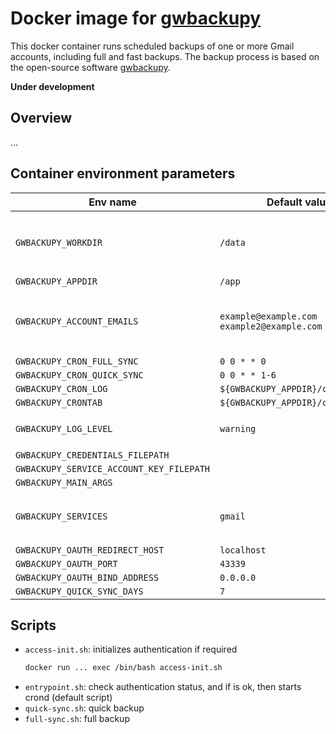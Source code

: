 # Docker image for [gwbackupy](https://github.com/smartondev/gwbackupy)

This docker container runs scheduled backups of one or more Gmail accounts, including full and fast backups.
The backup process is based on the open-source software [gwbackupy](https://github.com/smartondev/gwbackupy).

**Under development**

## Overview

...

## Container environment parameters

| Env name                                 | Default value                              | Description                                    |
|------------------------------------------|--------------------------------------------|------------------------------------------------|
| `GWBACKUPY_WORKDIR`                      | `/data`                                    | Data directory, see more `--workdir` parameter |
| `GWBACKUPY_APPDIR`                       | `/app`                                     |                                                |
| `GWBACKUPY_ACCOUNT_EMAILS`               | `example@example.com example2@example.com` | Email accounts, space separated list           |
| `GWBACKUPY_CRON_FULL_SYNC`               | `0 0 * * 0`                                |                                                |
| `GWBACKUPY_CRON_QUICK_SYNC`              | `0 0 * * 1-6`                              |                                                |
| `GWBACKUPY_CRON_LOG`                     | `${GWBACKUPY_APPDIR}/crontab.log`          |                                                |
| `GWBACKUPY_CRONTAB`                      | `${GWBACKUPY_APPDIR}/crontab`              |                                                |
| `GWBACKUPY_LOG_LEVEL`                    | `warning`                                  | see more `--log-level` parameter               |
| `GWBACKUPY_CREDENTIALS_FILEPATH`         | ` `                                        |                                                |
| `GWBACKUPY_SERVICE_ACCOUNT_KEY_FILEPATH` | ` `                                        |                                                |
| `GWBACKUPY_MAIN_ARGS`                    | ` `                                        |                                                |
| `GWBACKUPY_SERVICES`                     | `gmail`                                    | Services for backup, currently `gmail` only    |
| `GWBACKUPY_OAUTH_REDIRECT_HOST`          | `localhost`                                |                                                |
| `GWBACKUPY_OAUTH_PORT`                   | `43339`                                    |                                                |
| `GWBACKUPY_OAUTH_BIND_ADDRESS`           | `0.0.0.0`                                  |                                                |
| `GWBACKUPY_QUICK_SYNC_DAYS`              | `7`                                        |                                                |

## Scripts

- `access-init.sh`: initializes authentication if required
  ```bash
  docker run ... exec /bin/bash access-init.sh
  ```
- `entrypoint.sh`: check authentication status, and if is ok, then starts crond (default script)
- `quick-sync.sh`: quick backup
- `full-sync.sh`: full backup

